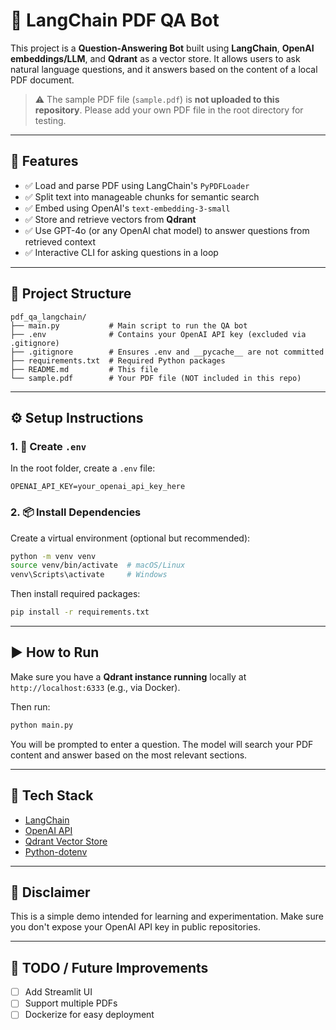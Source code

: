 
# 📄 LangChain PDF QA Bot

This project is a **Question-Answering Bot** built using **LangChain**, **OpenAI embeddings/LLM**, and **Qdrant** as a vector store. It allows users to ask natural language questions, and it answers based on the content of a local PDF document.

> ⚠️ The sample PDF file (`sample.pdf`) is **not uploaded to this repository**. Please add your own PDF file in the root directory for testing.

---

## 🚀 Features

- ✅ Load and parse PDF using LangChain's `PyPDFLoader`
- ✅ Split text into manageable chunks for semantic search
- ✅ Embed using OpenAI's `text-embedding-3-small`
- ✅ Store and retrieve vectors from **Qdrant**
- ✅ Use GPT-4o (or any OpenAI chat model) to answer questions from retrieved context
- ✅ Interactive CLI for asking questions in a loop

---

## 📁 Project Structure

```
pdf_qa_langchain/
├── main.py           # Main script to run the QA bot
├── .env              # Contains your OpenAI API key (excluded via .gitignore)
├── .gitignore        # Ensures .env and __pycache__ are not committed
├── requirements.txt  # Required Python packages
├── README.md         # This file
└── sample.pdf        # Your PDF file (NOT included in this repo)
```

---

## ⚙️ Setup Instructions

### 1. 🔑 Create `.env`

In the root folder, create a `.env` file:

```
OPENAI_API_KEY=your_openai_api_key_here
```

### 2. 📦 Install Dependencies

Create a virtual environment (optional but recommended):

```bash
python -m venv venv
source venv/bin/activate  # macOS/Linux
venv\Scripts\activate     # Windows
```

Then install required packages:

```bash
pip install -r requirements.txt
```

---

## ▶️ How to Run

Make sure you have a **Qdrant instance running** locally at `http://localhost:6333` (e.g., via Docker).

Then run:

```bash
python main.py
```

You will be prompted to enter a question. The model will search your PDF content and answer based on the most relevant sections.

---

## 🧠 Tech Stack

- [LangChain](https://www.langchain.com/)
- [OpenAI API](https://platform.openai.com/)
- [Qdrant Vector Store](https://qdrant.tech/)
- [Python-dotenv](https://pypi.org/project/python-dotenv/)

---

## 🛑 Disclaimer

This is a simple demo intended for learning and experimentation. Make sure you don't expose your OpenAI API key in public repositories.

---

## 📌 TODO / Future Improvements

- [ ] Add Streamlit UI
- [ ] Support multiple PDFs
- [ ] Dockerize for easy deployment
